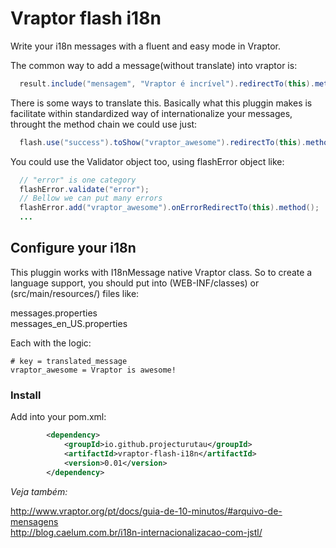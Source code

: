 # Vraptor flash i18n

Write your i18n messages with a fluent and easy mode in Vraptor.

The common way to add a message(without translate) into vraptor is:

```java 
  result.include("mensagem", "Vraptor é incrível").redirectTo(this).method();
```

There is some ways to translate this. Basically what this pluggin makes is facilitate within standardized way of internationalize your messages, throught the method chain we could use just:

```java 
  flash.use("success").toShow("vraptor_awesome").redirectTo(this).method();
```

You could use the Validator object too, using flashError object like:

```java 
  // "error" is one category
  flashError.validate("error");
  // Bellow we can put many errors
  flashError.add("vraptor_awesome").onErrorRedirectTo(this).method();
  ...
```

## Configure your i18n

This pluggin works with I18nMessage native Vraptor class. So to create a language support, you should put into (WEB-INF/classes) or (src/main/resources/) files like:

messages.properties<br/>
messages_en_US.properties

Each with the logic:
```text 
# key = translated_message
vraptor_awesome = Vraptor is awesome!
``` 

### Install

Add into your pom.xml:
```xml 
		<dependency>
			<groupId>io.github.projecturutau</groupId>
			<artifactId>vraptor-flash-i18n</artifactId>
			<version>0.01</version>
		</dependency>
```

<i>Veja também:</i>

http://www.vraptor.org/pt/docs/guia-de-10-minutos/#arquivo-de-mensagens<br/>
http://blog.caelum.com.br/i18n-internacionalizacao-com-jstl/

